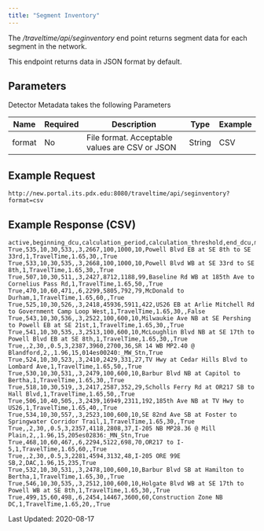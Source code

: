 ```yaml
---
title: "Segment Inventory"
---
```

The _/traveltime/api/seginventory_ end point returns segment data for each segment in the network.

This endpoint returns data in JSON format by default.

## Parameters
Detector Metadata takes the following Parameters

| Name         | Required  | Description                                        | Type   | Example      |
| ------------ | --------- | -------------------------------------------------- | ------ | ------------ |
|  format      | No        | File format. Acceptable values are CSV or JSON     | String | CSV          |

## Example Request
```http://new.portal.its.pdx.edu:8080/traveltime/api/seginventory?format=csv```

## Example Response (CSV)
```
active,beginning_dcu,calculation_period,calculation_threshold,end_dcu,minimum_lanes_reporting,minimum_samples,segment_id,segment_length,segment_maximum_filter,segment_minimum_filter,segment_name,segment_type,source_system,standard_deviation_multiplier,standard_deviation_samples,station_id,use_standard_deviation_filter
True,535,10,30,533,,3,2667,100,1000,10,Powell Blvd EB at SE 8th to SE 33rd,1,TravelTime,1.65,30,,True
True,533,10,30,535,,3,2668,100,1000,10,Powell Blvd WB at SE 33rd to SE 8th,1,TravelTime,1.65,30,,True
True,507,10,30,511,,3,2427,8712,1188,99,Baseline Rd WB at 185th Ave to Cornelius Pass Rd,1,TravelTime,1.65,50,,True
True,470,10,60,471,,6,2299,5805,792,79,McDonald to Durham,1,TravelTime,1.65,60,,True
True,525,10,30,526,,3,2418,45936,5911,422,US26 EB at Arlie Mitchell Rd to Government Camp Loop West,1,TravelTime,1.65,30,,False
True,543,10,30,536,,3,2522,100,600,10,Milwaukie Ave NB at SE Pershing to Powell EB at SE 21st,1,TravelTime,1.65,30,,True
True,541,10,30,535,,3,2513,100,600,10,McLoughlin Blvd NB at SE 17th to Powell Blvd EB at SE 8th,1,TravelTime,1.65,30,,True
True,,2,30,,0.5,3,2387,3960,2700,36,SR 14 WB MP2.40 @ Blandford,2,,1.96,15,014es00240:_MW_Stn,True
True,524,10,30,523,,3,2410,2429,331,27,TV Hwy at Cedar Hills Blvd to Lombard Ave,1,TravelTime,1.65,50,,True
True,530,10,30,531,,3,2479,100,600,10,Barbur Blvd NB at Capitol to Bertha,1,TravelTime,1.65,30,,True
True,518,10,30,519,,3,2417,2587,352,29,Scholls Ferry Rd at OR217 SB to Hall Blvd,1,TravelTime,1.65,50,,True
True,506,10,40,505,,3,2439,16949,2311,192,185th Ave NB at TV Hwy to US26,1,TravelTime,1.65,40,,True
True,534,10,30,557,,3,2523,100,600,10,SE 82nd Ave SB at Foster to Springwater Corridor Trail,1,TravelTime,1.65,30,,True
True,,2,30,,0.5,3,2357,4118,2808,37,I-205 NB MP28.36 @ Mill Plain,2,,1.96,15,205es02836:_MN_Stn,True
True,468,10,60,467,,6,2294,5122,698,70,OR217 to I-5,1,TravelTime,1.65,60,,True
True,,2,30,,0.5,3,2281,4594,3132,48,I-205 ORE 99E SB,2,DAC,1.96,15,235,True
True,532,10,30,531,,3,2478,100,600,10,Barbur Blvd SB at Hamilton to Bertha,1,TravelTime,1.65,30,,True
True,546,10,30,535,,3,2512,100,600,10,Holgate Blvd WB at SE 17th to Powell WB at SE 8th,1,TravelTime,1.65,30,,True
True,499,15,60,498,,6,2454,14467,3600,60,Construction Zone NB DC,1,TravelTime,1.65,20,,True
```
Last Updated: 2020-08-17
